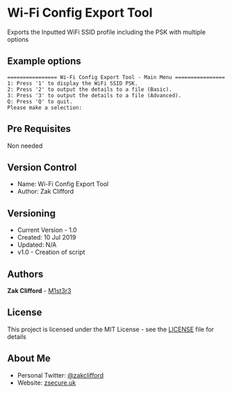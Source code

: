 # Wi-Fi Config Export Tool

Exports the Inputted WiFi SSID profile including the PSK with multiple options

## Example options
```
================ Wi-Fi Config Export Tool - Main Menu ================
1: Press '1' to display the WiFi SSID PSK.
2: Press '2' to output the details to a file (Basic).
3: Press '3' to output the details to a file (Advanced).
Q: Press 'Q' to quit.
Please make a selection:
```

## Pre Requisites
Non needed

## Version Control
- Name: Wi-Fi Config Export Tool
- Author: Zak Clifford 

## Versioning

- Current Version - 1.0
- Created: 10 Jul 2019
- Updated: N/A 
- v1.0 - Creation of script

## Authors

**Zak Clifford** - [M1st3r3](https://github.com/M1st3r3)

## License

This project is licensed under the MIT License - see the [LICENSE](LICENSE) file for details

## About Me

- Personal Twitter: [@zakclifford](https://twitter.com/zakclifford)
- Website: [zsecure.uk](https://zsecure.uk/)
